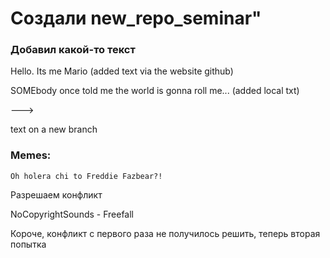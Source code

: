 # Создали new_repo_seminar"

### Добавил какой-то текст

Hello. Its me Mario (added text via the website github)

SOMEbody once told me the world is gonna roll me... (added local txt)

--->

text on a new branch


### Memes:

``Oh holera chi to Freddie Fazbear?!``

Разрешаем конфликт

NoCopyrightSounds - Freefall

Короче, конфликт с первого раза не получилось решить, теперь вторая попытка
